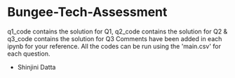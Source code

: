 # Bungee-Tech-Assessment
q1_code contains the solution for Q1, q2_code contains the solution for Q2 & q3_code contains the solution for Q3 Comments have been added in each ipynb for your reference. All the codes can be run using the 'main.csv' for each question.
- Shinjini Datta

